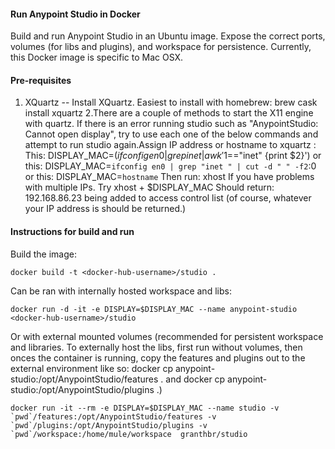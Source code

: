 #### Run Anypoint Studio in Docker

Build and run Anypoint Studio in an Ubuntu image. Expose the correct ports, volumes (for libs and plugins), and workspace for persistence. 
Currently, this Docker image is specific to Mac OSX. 

#### Pre-requisites

1. XQuartz -- Install XQuartz. Easiest to install with homebrew: brew cask install xquartz
2.There are a couple of methods to start the X11 engine with quartz. If there is an error running studio such as "AnypointStudio: Cannot open display", try to use each one of the below commands and attempt to run studio again.Assign IP address or hostname to xquartz :  
   This: DISPLAY_MAC=$(ifconfig en0 | grep inet | awk '$1=="inet" {print $2}')
   or this: DISPLAY_MAC=`ifconfig en0 | grep "inet " | cut -d " " -f2`:0
   or this: DISPLAY_MAC=`hostname`
   Then run:
   xhost 
   If you have problems with multiple IPs. Try
   xhost + $DISPLAY_MAC
Should return:
192.168.86.23 being added to access control list (of course, whatever your IP address is should be returned.)


#### Instructions for build and run
Build the image:
```
docker build -t <docker-hub-username>/studio .
```
Can be ran with internally hosted workspace and libs:
```
docker run -d -it -e DISPLAY=$DISPLAY_MAC --name anypoint-studio  <docker-hub-username>/studio
```

Or with external mounted volumes (recommended for persistent workspace and libraries. To externally host the libs, first run without volumes, then onces the container is running, copy the features and plugins out to the external environment like so:
docker cp anypoint-studio:/opt/AnypointStudio/features . and docker cp anypoint-studio:/opt/AnypointStudio/plugins .)
```
docker run -it --rm -e DISPLAY=$DISPLAY_MAC --name studio -v `pwd`/features:/opt/AnypointStudio/features -v `pwd`/plugins:/opt/AnypointStudio/plugins -v `pwd`/workspace:/home/mule/workspace  granthbr/studio
```